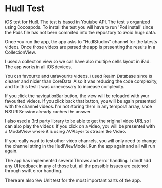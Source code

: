 # Hudl Test

iOS test for Hudl.
The test is based in Youtube API. The test is organized using Cocoapods.
To install the test you will have to run 'Pod install' since the Pods file has not been commited into the repository to avoid huge data.

Once you run the app, the app asks to "HudlStudios" channel for the latests videos. Once those videos are parsed the app is presenting the results in a CollectionView. 

I used a collection view so we can have also multiple cells layout in iPad.
The app works in all iOS devices. 

You can favourite and unfavourite videos. I used Realm Database since is cleaner and nicier than CoreData. Also it was reducing the code complexity, and for this test it was unnecessary to increase complexity.

If you click the navigationBar button, the view will be reloaded with your favourited videos. 
If you click back that button, you will be again presented with the channel videos. I'm not storing them in any temporal array, since NSURLSession already caches the answer. 

I also used a 3rd party library to be able to get the original video URL so I can also play the videos. If you click on a video, you will be presented with a ModalView where it is using AVPlayer to stream the Video.

If you really want to test other video channels, you will only need to change the channel string in the HudlViewModel. Run the app again and all will run again.

The app has implemented several Throws and error handling. I dindt add any UI feedback in any of those but, all the possible issues are catched through swift error handling.

There are also few Unit test for the most important parts of the app.

  